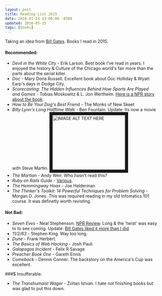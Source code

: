 ```yaml
---
layout: post
title: Reading List 2015
date: 2016-01-14 13:00:00 -0500
updated: 2016-05-25
tags: [books]
---
```

Taking an idea from [Bill Gates](https://www.gatesnotes.com/About-Bill-Gates/Best-Books-2015). Books I read in 2015.

#### Recommended:

* _Devil in the White City_ - Erik Larson. Best book I've read in years. I enjoyed the history & Culture of the Chicago world's fair more than the parts about the serial killer.
* _Doc_ - Mary Doria Russell. Excellent book about Doc Holliday & Wyatt Earp's days in Dodge City.
* _Scorecasting: The Hidden Influences Behind How Sports Are Played and Games_ - Tobias Moskowitz & L. Jon Wertheim. [Here is a NPR story about the book](http://www.npr.org/2011/01/29/133280133/scorecasting-the-new-freakonomics-of-sports).
* _How to Be Your Dog's Best Friend_ - The Monks of New Skeet
* _Billy Lynn's Long Halftime Walk_ - Ben Fountain. Update: Its now a movie with Steve Martin. <a href="http://www.youtube.com/watch?feature=player_embedded&v=oD5WhVcuxBo
" target="_blank"><img src="http://img.youtube.com/vi/oD5WhVcuxBo/0.jpg"
alt="IMAGE ALT TEXT HERE" width="240" height="180" border="10" /></a>
* _The Martian_ - Andy Weir. Who hasn't read this?
* _Ruby on Rails Guide_ - [Various](http://guides.rubyonrails.org/credits.html).
* _The Hemmingway Hoax_ - Joe Halderman
* _The Thinker's Toolkit: 14 Powerful Techniques for Problem Solving_ - Morgan D. Jones. This was required reading in my old Infomatics 101 course. It was definetly worth revisting.


#### Not Bad:

* _Seven Eves_ - Neal Stephenson. [NPR Review](http://www.npr.org/2015/05/20/407079232/seveneves-blows-up-the-moon-and-thats-just-the-beginning). Long & the 'twist' was easy to to see coming. Update: [Bill Gates liked it more than I did](https://www.gatesnotes.com/Books/Seveneves).
* _11/2/63_ - Stephen King. Way too long.
* _Dune_ - Frank Herbert.
* _The Basics of Web Hacking_ - Josh Pauli
* _Galapogos Incident_ - Felix R Savage
* _Preacher Book One_ - Gareth Ennis
* _Comeback_ - Dennis Conner. The backstory on the America's Cup was excellent.


###$ Insufferable:

* _The Transhumaist Wager_ - Zoltan Istvan. I hate not finishing books but was glad to put this down.
